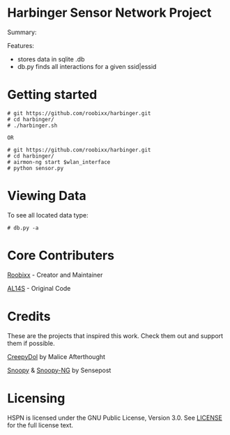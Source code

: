 # Harbinger Sensor Network Project


Summary:


Features:
   - stores data in sqlite .db
   - db.py finds all interactions for a given ssid|essid

Getting started
===============
```
# git https://github.com/roobixx/harbinger.git
# cd harbinger/
# ./harbinger.sh

OR

# git https://github.com/roobixx/harbinger.git
# cd harbinger/
# airmon-ng start $wlan_interface
# python sensor.py
```
Viewing Data
============
To see all located data type:
```
# db.py -a 
```

Core Contributers
=================

[Roobixx](https://github.com/roobixx) - Creator and Maintainer

[AL14S](https://twitter.com/al14s) - Original Code

Credits
=======
These are the projects that inspired this work. Check them out and support them if possible.

[CreepyDol](https://media.blackhat.com/us-13/US-13-OConnor-CreepyDOL-Cheap-Distributed-Stalking-Slides.pdf) by Malice Afterthought

[Snoopy](https://github.com/sensepost/snoopy-ng) & [Snoopy-NG](https://github.com/sensepost/Snoopy) by Sensepost

Licensing
=========
HSPN is licensed under the GNU Public License, Version 3.0. See
[LICENSE](https://github.com/docker/docker/blob/master/LICENSE) for the full
license text.


